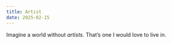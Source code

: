 ```yaml
---
title: Artist
date: 2025-02-15
---
```

Imagine a world without _artists_. That’s one I would love to live in.